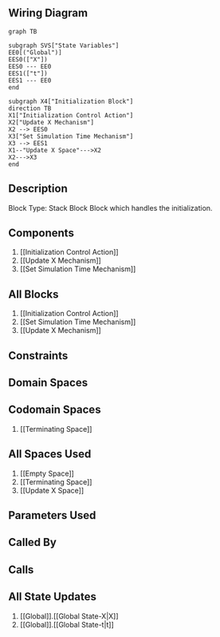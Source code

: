 ## Wiring Diagram

```mermaid
graph TB

subgraph SVS["State Variables"]
EE0[("Global")]
EES0(["X"])
EES0 --- EE0
EES1(["t"])
EES1 --- EE0
end

subgraph X4["Initialization Block"]
direction TB
X1["Initialization Control Action"]
X2["Update X Mechanism"]
X2 --> EES0
X3["Set Simulation Time Mechanism"]
X3 --> EES1
X1--"Update X Space"--->X2
X2--->X3
end
```

## Description

Block Type: Stack Block
Block which handles the initialization.
## Components
1. [[Initialization Control Action]]
2. [[Update X Mechanism]]
3. [[Set Simulation Time Mechanism]]

## All Blocks
1. [[Initialization Control Action]]
2. [[Set Simulation Time Mechanism]]
3. [[Update X Mechanism]]

## Constraints

## Domain Spaces

## Codomain Spaces
1. [[Terminating Space]]

## All Spaces Used
1. [[Empty Space]]
2. [[Terminating Space]]
3. [[Update X Space]]

## Parameters Used

## Called By

## Calls

## All State Updates
1. [[Global]].[[Global State-X|X]]
2. [[Global]].[[Global State-t|t]]


